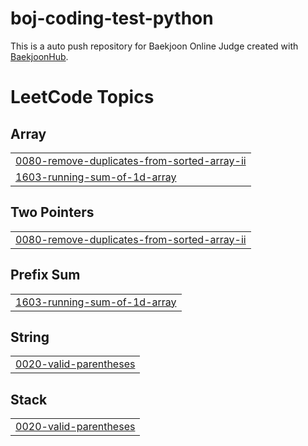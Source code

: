 # boj-coding-test-python
This is a auto push repository for Baekjoon Online Judge created with [BaekjoonHub](https://github.com/BaekjoonHub/BaekjoonHub).

<!---LeetCode Topics Start-->
# LeetCode Topics
## Array
|  |
| ------- |
| [0080-remove-duplicates-from-sorted-array-ii](https://github.com/junpakPark/algorithm/tree/master/0080-remove-duplicates-from-sorted-array-ii) |
| [1603-running-sum-of-1d-array](https://github.com/junpakPark/algorithm/tree/master/1603-running-sum-of-1d-array) |
## Two Pointers
|  |
| ------- |
| [0080-remove-duplicates-from-sorted-array-ii](https://github.com/junpakPark/algorithm/tree/master/0080-remove-duplicates-from-sorted-array-ii) |
## Prefix Sum
|  |
| ------- |
| [1603-running-sum-of-1d-array](https://github.com/junpakPark/algorithm/tree/master/1603-running-sum-of-1d-array) |
## String
|  |
| ------- |
| [0020-valid-parentheses](https://github.com/junpakPark/algorithm/tree/master/0020-valid-parentheses) |
## Stack
|  |
| ------- |
| [0020-valid-parentheses](https://github.com/junpakPark/algorithm/tree/master/0020-valid-parentheses) |
<!---LeetCode Topics End-->